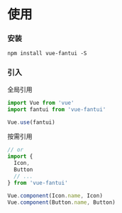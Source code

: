 # 使用

### 安装
```
npm install vue-fantui -S
```

### 引入
全局引用
```js
import Vue from 'vue'
import fantui from 'vue-fantui'

Vue.use(fantui)
```
按需引用
```js
// or
import {
  Icon,
  Button
  // ...
} from 'vue-fantui'

Vue.component(Icon.name, Icon)
Vue.component(Button.name, Button)
```


